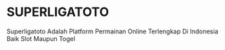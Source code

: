 # SUPERLIGATOTO
Superligatoto Adalah Platform Permainan Online Terlengkap Di Indonesia Baik Slot Maupun Togel
